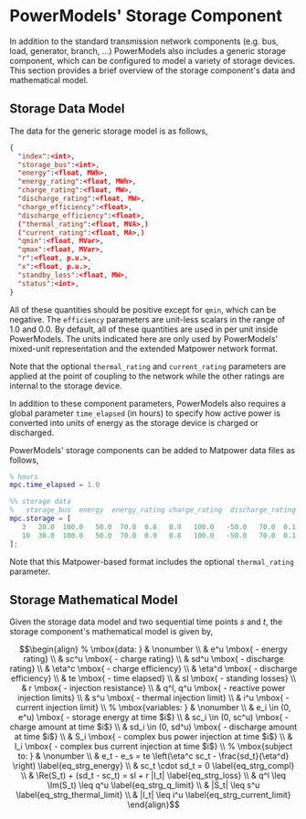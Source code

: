 # PowerModels' Storage Component

In addition to the standard transmission network components (e.g. bus, load, generator, branch, ...) PowerModels also includes a generic storage component, which can be configured to model a variety of storage devices.  This section provides a brief overview of the storage component's data and mathematical model.


## Storage Data Model

The data for the generic storage model is as follows,
```json
{
  "index":<int>,
  "storage_bus":<int>,
  "energy":<float, MWh>,
  "energy_rating":<float, MWh>,
  "charge_rating":<float, MW>,
  "discharge_rating":<float, MW>,
  "charge_efficiency":<float>,
  "discharge_efficiency":<float>,
  ("thermal_rating":<float, MVA>,)
  ("current_rating":<float, MA>,)
  "qmin":<float, MVar>,
  "qmax":<float, MVar>,
  "r":<float, p.u.>,
  "x":<float, p.u.>,
  "standby_loss":<float, MW>,
  "status":<int>,
}
```
All of these quantities should be positive except for `qmin`, which can be negative.  The `efficiency` parameters are unit-less scalars in the range of 1.0 and 0.0.  By default, all of these quantities are used in per unit inside PowerModels.  The units indicated here are only used by PowerModels' mixed-unit representation and the extended Matpower network format.

Note that the optional `thermal_rating` and `current_rating` parameters are applied at the point of coupling to the network while the other ratings are internal to the storage device.

In addition to these component parameters, PowerModels also requires a global parameter `time_elapsed` (in hours) to specify how active power is converted into units of energy as the storage device is charged or discharged.

PowerModels' storage components can be added to Matpower data files as follows,
```matlab
% hours
mpc.time_elapsed = 1.0

%% storage data
%   storage_bus  energy  energy_rating charge_rating  discharge_rating  charge_efficiency  discharge_efficiency  thermal_rating  qmin  qmax  r  x  standby_loss  status
mpc.storage = [
   3   20.0  100.0   50.0  70.0  0.8   0.9   100.0   -50.0   70.0  0.1   0.0   0.0   1;
   10  30.0  100.0   50.0  70.0  0.9   0.8   100.0   -50.0   70.0  0.1   0.0   0.0   1;
];
```
Note that this Matpower-based format includes the optional `thermal_rating` parameter.


## Storage Mathematical Model

Given the storage data model and two sequential time points $s$ and $t$, the storage component's mathematical model is given by,

```math
\begin{align}
%
\mbox{data: } & \nonumber \\
& e^u \mbox{ - energy rating} \\
& sc^u \mbox{ - charge rating} \\
& sd^u \mbox{ - discharge rating} \\
& \eta^c \mbox{ - charge efficiency} \\
& \eta^d \mbox{ - discharge efficiency} \\
& te \mbox{ - time elapsed} \\
& sl \mbox{ - standing losses} \\
& r \mbox{ - injection resistance} \\
& q^l, q^u  \mbox{ - reactive power injection limits} \\
& s^u \mbox{ - thermal injection limit} \\
& i^u \mbox{ - current injection limit} \\
%
\mbox{variables: } & \nonumber \\
& e_i \in (0, e^u) \mbox{ - storage energy at time $i$} \\
& sc_i \in (0, sc^u) \mbox{ - charge amount at time $i$} \\
& sd_i \in (0, sd^u) \mbox{ - discharge amount at time $i$} \\
& S_i \mbox{ - complex bus power injection at time $i$} \\
& I_i \mbox{ - complex bus current injection at time $i$} \\
%
\mbox{subject to: } & \nonumber \\
& e_t - e_s = te \left(\eta^c sc_t - \frac{sd_t}{\eta^d} \right) \label{eq_strg_energy} \\
& sc_t \cdot sd_t = 0 \label{eq_strg_compl} \\
& \Re(S_t) + (sd_t - sc_t) = sl + r |I_t| \label{eq_strg_loss} \\
& q^l \leq \Im(S_t) \leq q^u \label{eq_strg_q_limit} \\
& |S_t| \leq s^u \label{eq_strg_thermal_limit} \\
& |I_t| \leq i^u \label{eq_strg_current_limit}
\end{align}
```
